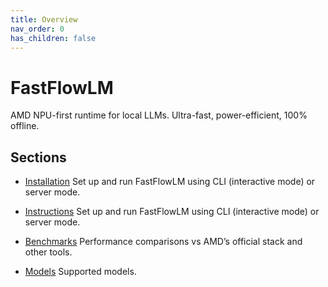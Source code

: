```yaml
---
title: Overview
nav_order: 0
has_children: false
---
```


# FastFlowLM

AMD NPU-first runtime for local LLMs. Ultra-fast, power-efficient, 100% offline.

## Sections

- [Installation](install.md)
  Set up and run FastFlowLM using CLI (interactive mode) or server mode.

- [Instructions](instructions/index.md)
  Set up and run FastFlowLM using CLI (interactive mode) or server mode.

- [Benchmarks](benchmarks/index.md)
  Performance comparisons vs AMD’s official stack and other tools.

- [Models](models/index.md)
  Supported models.
